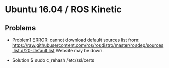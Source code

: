 # Ubuntu 16.04 / ROS Kinetic

## Problems
* Problem1 
ERROR: cannot download default sources list from:
https://raw.githubusercontent.com/ros/rosdistro/master/rosdep/sources.list.d/20-default.list
Website may be down.

* Solution
$ sudo c_rehash /etc/ssl/certs